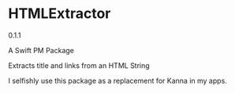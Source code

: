# HTMLExtractor
0.1.1

A Swift PM Package

Extracts title and links from an HTML String

I selfishly use  this package as a replacement for Kanna in my apps.
